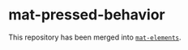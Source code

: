 # mat-pressed-behavior

This repository has been merged into [`mat-elements`](https://github.com/expandjs/mat-elements).
